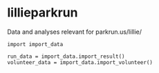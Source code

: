 # lillieparkrun

Data and analyses relevant for parkrun.us/lillie/

```
import import_data

run_data = import_data.import_result()
volunteer_data = import_data.import_volunteer()
```
